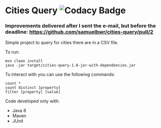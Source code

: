 # Cities Query ![Codacy Badge](https://api.codacy.com/project/badge/Grade/982ae1b3088742c992cb9c54c616a040)

### Improvements delivered after I sent the e-mail, but before the deadline: https://github.com/samuelbwr/cities-query/pull/2

Simple project to query for cities there are in a CSV file.

To run:
```
mvn clean install
java -jar target/cities-query-1.0-jar-with-dependencies.jar 
```

To interact with you can use the following commands:
```
count *
count distinct [property]
filter [property] [value]
```

Code developed only with:
 - Java 8
 - Maven
 - JUnit
